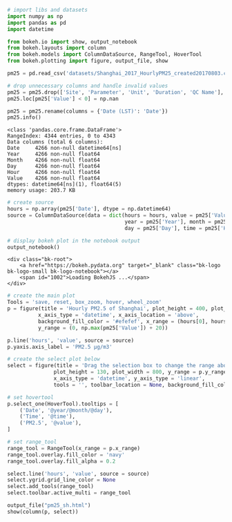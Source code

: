 

```python
# import libs and datasets
import numpy as np
import pandas as pd
import datetime

from bokeh.io import show, output_notebook
from bokeh.layouts import column
from bokeh.models import ColumnDataSource, RangeTool, HoverTool
from bokeh.plotting import figure, output_file, show

pm25 = pd.read_csv('datasets/Shanghai_2017_HourlyPM25_created20170803.csv', encoding = 'gbk', parse_dates = ['Date (LST)'])
```


```python
# drop unnecessary columns and handle invalid values
pm25 = pm25.drop(['Site', 'Parameter', 'Unit', 'Duration', 'QC Name'], axis = 1)
pm25.loc[pm25['Value'] < 0] = np.nan
```


```python
pm25 = pm25.rename(columns = {'Date (LST)': 'Date'})
pm25.info()
```

    <class 'pandas.core.frame.DataFrame'>
    RangeIndex: 4344 entries, 0 to 4343
    Data columns (total 6 columns):
    Date     4266 non-null datetime64[ns]
    Year     4266 non-null float64
    Month    4266 non-null float64
    Day      4266 non-null float64
    Hour     4266 non-null float64
    Value    4266 non-null float64
    dtypes: datetime64[ns](1), float64(5)
    memory usage: 203.7 KB
    


```python
# create source
hours = np.array(pm25['Date'], dtype = np.datetime64)
source = ColumnDataSource(data = dict(hours = hours, value = pm25['Value'],
                                      year = pm25['Year'], month = pm25['Month'],
                                      day = pm25['Day'], time = pm25['Hour']))
```


```python
# display bokeh plot in the notebook output
output_notebook()
```



    <div class="bk-root">
        <a href="https://bokeh.pydata.org" target="_blank" class="bk-logo bk-logo-small bk-logo-notebook"></a>
        <span id="1002">Loading BokehJS ...</span>
    </div>





```python
# create the main plot
Tools = 'save, reset, box_zoom, hover, wheel_zoom'
p = figure(title = 'Hourly PM2.5 of Shanghai', plot_height = 400, plot_width = 800, tools = Tools, toolbar_location = 'right',
          x_axis_type = 'datetime', x_axis_location = 'above',
          background_fill_color = '#efefef', x_range = (hours[0], hours[500]),
          y_range = (0, np.max(pm25['Value']) + 20))

p.line('hours', 'value', source = source)
p.yaxis.axis_label = 'PM2.5 μg/m3'
```


```python
# create the select plot below
select = figure(title = 'Drag the selection box to change the range above', 
               plot_height = 130, plot_width = 800, y_range = p.y_range,
               x_axis_type = 'datetime', y_axis_type = 'linear',
               tools = '', toolbar_location = None, background_fill_color = '#efefef')

# set hovertool 
p.select_one(HoverTool).tooltips = [
    ('Date', '@year/@month/@day'),
    ('Time', '@time'),
    ('PM2.5', '@value'),
]
```


```python
# set range_tool
range_tool = RangeTool(x_range = p.x_range)
range_tool.overlay.fill_color = 'navy'
range_tool.overlay.fill_alpha = 0.2
```


```python
select.line('hours', 'value', source = source)
select.ygrid.grid_line_color = None
select.add_tools(range_tool)
select.toolbar.active_multi = range_tool

output_file("pm25_sh.html")
show(column(p, select))
```








  <div class="bk-root" id="6b5eec4b-4bf9-43be-b627-46a2c1da1e53" data-root-id="1095"></div>


